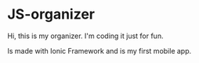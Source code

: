 # JS-organizer

Hi, this is my organizer. I'm coding it just for fun.

Is made with Ionic Framework and is my first mobile app.
